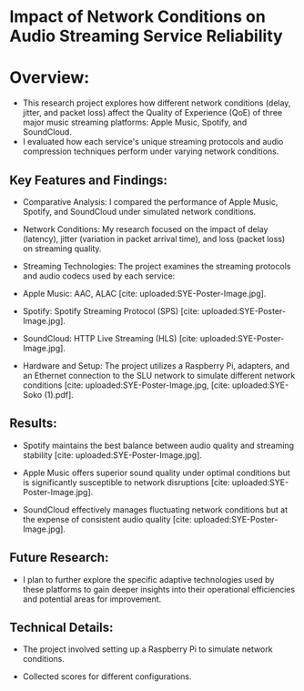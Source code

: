 # Impact of Network Conditions on Audio Streaming Service Reliability

# Overview:

- This research project explores how different network conditions (delay, jitter, and packet loss) affect the Quality of Experience (QoE) of three major music streaming platforms: Apple Music, Spotify, and SoundCloud.
- I evaluated how each service's unique streaming protocols and audio compression techniques perform under varying network conditions.

## Key Features and Findings:

- Comparative Analysis: I compared the performance of Apple Music, Spotify, and SoundCloud under simulated network conditions.
- Network Conditions: My research focused on the impact of delay (latency), jitter (variation in packet arrival time), and loss (packet loss) on streaming quality.

- Streaming Technologies: The project examines the streaming protocols and audio codecs used by each service:

- Apple Music: AAC, ALAC [cite: uploaded:SYE-Poster-Image.jpg].

- Spotify: Spotify Streaming Protocol (SPS) [cite: uploaded:SYE-Poster-Image.jpg].

- SoundCloud: HTTP Live Streaming (HLS) [cite: uploaded:SYE-Poster-Image.jpg].

- Hardware and Setup: The project utilizes a Raspberry Pi, adapters, and an Ethernet connection to the SLU network to simulate different network conditions [cite: uploaded:SYE-Poster-Image.jpg, [cite: uploaded:SYE-Soko (1).pdf].

## Results:

- Spotify maintains the best balance between audio quality and streaming stability [cite: uploaded:SYE-Poster-Image.jpg].

- Apple Music offers superior sound quality under optimal conditions but is significantly susceptible to network disruptions [cite: uploaded:SYE-Poster-Image.jpg].

- SoundCloud effectively manages fluctuating network conditions but at the expense of consistent audio quality [cite: uploaded:SYE-Poster-Image.jpg].

## Future Research: 

- I plan to further explore the specific adaptive technologies used by these platforms to gain deeper insights into their operational efficiencies and potential areas for improvement.

## Technical Details:

- The project involved setting up a Raspberry Pi to simulate network conditions.

- Collected scores for different configurations.

